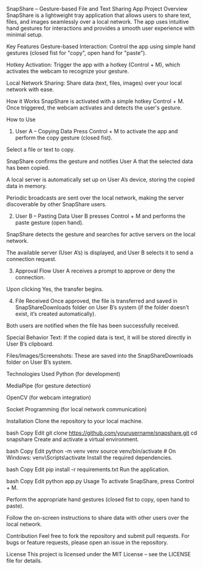 SnapShare – Gesture-based File and Text Sharing App
Project Overview
SnapShare is a lightweight tray application that allows users to share text, files, and images seamlessly over a local network. The app uses intuitive hand gestures for interactions and provides a smooth user experience with minimal setup.

Key Features
Gesture-based Interaction: Control the app using simple hand gestures (closed fist for "copy", open hand for "paste").

Hotkey Activation: Trigger the app with a hotkey (Control + M), which activates the webcam to recognize your gesture.

Local Network Sharing: Share data (text, files, images) over your local network with ease.

How it Works
SnapShare is activated with a simple hotkey Control + M. Once triggered, the webcam activates and detects the user's gesture.

How to Use
1. User A – Copying Data
Press Control + M to activate the app and perform the copy gesture (closed fist).

Select a file or text to copy.

SnapShare confirms the gesture and notifies User A that the selected data has been copied.

A local server is automatically set up on User A’s device, storing the copied data in memory.

Periodic broadcasts are sent over the local network, making the server discoverable by other SnapShare users.

2. User B – Pasting Data
User B presses Control + M and performs the paste gesture (open hand).

SnapShare detects the gesture and searches for active servers on the local network.

The available server (User A’s) is displayed, and User B selects it to send a connection request.

3. Approval Flow
User A receives a prompt to approve or deny the connection.

Upon clicking Yes, the transfer begins.

4. File Received
Once approved, the file is transferred and saved in SnapShareDownloads folder on User B’s system (if the folder doesn’t exist, it’s created automatically).

Both users are notified when the file has been successfully received.

Special Behavior
Text: If the copied data is text, it will be stored directly in User B’s clipboard.

Files/Images/Screenshots: These are saved into the SnapShareDownloads folder on User B’s system.

Technologies Used
Python (for development)

MediaPipe (for gesture detection)

OpenCV (for webcam integration)

Socket Programming (for local network communication)

Installation
Clone the repository to your local machine.

bash
Copy
Edit
git clone https://github.com/yourusername/snapshare.git
cd snapshare
Create and activate a virtual environment.

bash
Copy
Edit
python -m venv venv
source venv/bin/activate  # On Windows: venv\Scripts\activate
Install the required dependencies.

bash
Copy
Edit
pip install -r requirements.txt
Run the application.

bash
Copy
Edit
python app.py
Usage
To activate SnapShare, press Control + M.

Perform the appropriate hand gestures (closed fist to copy, open hand to paste).

Follow the on-screen instructions to share data with other users over the local network.

Contribution
Feel free to fork the repository and submit pull requests. For bugs or feature requests, please open an issue in the repository.

License
This project is licensed under the MIT License – see the LICENSE file for details.
